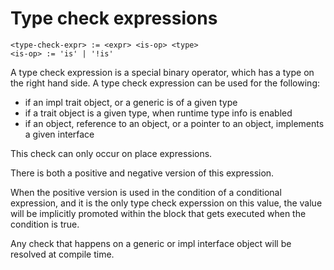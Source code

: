 # Type check expressions
```
<type-check-expr> := <expr> <is-op> <type>
<is-op> := 'is' | '!is'
```

A type check expression is a special binary operator, which has a type on the right hand side.
A type check expression can be used for the following:
- if an impl trait object, or a generic is of a given type
- if a trait object is a given type, when runtime type info is enabled
- if an object, reference to an object, or a pointer to an object, implements a given interface

This check can only occur on place expressions.

There is both a positive and negative version of this expression.

When the positive version is used in the condition of a conditional expression, and it is the only type check experssion on this value, the value will be implicitly promoted within the block that gets executed when the condition is true.

Any check that happens on a generic or impl interface object will be resolved at compile time.

